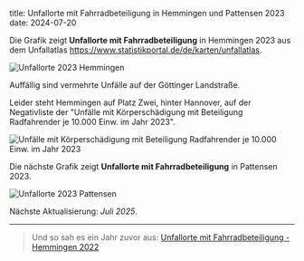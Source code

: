 title: Unfallorte mit Fahrradbeteiligung in Hemmingen und Pattensen 2023
date: 2024-07-20

Die Grafik zeigt **Unfallorte mit Fahrradbeteiligung** in Hemmingen 2023 aus dem Unfallatlas <https://www.statistikportal.de/de/karten/unfallatlas>. 

![Unfallorte 2023 Hemmingen](https://md.darmstadt.ccc.de/uploads/29806787-33d0-4734-8c6f-7900574888c4.png)

Auffällig sind vermehrte Unfälle auf der Göttinger Landstraße. 

Leider steht Hemmingen auf Platz Zwei, hinter Hannover, auf der Negativliste der "Unfälle mit Körperschädigung mit Beteiligung Radfahrender je 10.000 Einw. im Jahr 2023".

![Unfälle mit Körperschädigung mit Beteiligung Radfahrender je 10.000 Einw. im Jahr 2023](https://md.darmstadt.ccc.de/uploads/332dfb52-d314-4145-85d3-626d64a05b71.png)

Die nächste Grafik zeigt **Unfallorte mit Fahrradbeteiligung** in Pattensen 2023.

![Unfallorte 2023 Pattensen](https://md.darmstadt.ccc.de/uploads/a950a1fc-01dc-4bee-898f-89772e03ff32.png)

Nächste Aktualisierung: *Juli 2025*.

* * *

> Und so sah es ein Jahr zuvor aus: [Unfallorte mit Fahrradbeteiligung - Hemmingen 2022](https://adfc-hemmingen-pattensen.github.io/unfallorte-mit-fahrradbeteiligung-in-hemmingen-2022.html)
>
